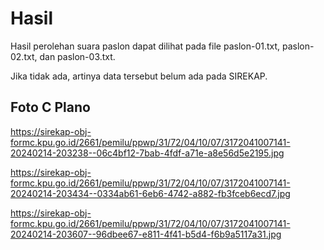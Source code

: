 # Hasil

Hasil perolehan suara paslon dapat dilihat pada file paslon-01.txt, paslon-02.txt, dan paslon-03.txt.

Jika tidak ada, artinya data tersebut belum ada pada SIREKAP.

## Foto C Plano

https://sirekap-obj-formc.kpu.go.id/2661/pemilu/ppwp/31/72/04/10/07/3172041007141-20240214-203238--06c4bf12-7bab-4fdf-a71e-a8e56d5e2195.jpg

https://sirekap-obj-formc.kpu.go.id/2661/pemilu/ppwp/31/72/04/10/07/3172041007141-20240214-203434--0334ab61-6eb6-4742-a882-fb3fceb6ecd7.jpg

https://sirekap-obj-formc.kpu.go.id/2661/pemilu/ppwp/31/72/04/10/07/3172041007141-20240214-203607--96dbee67-e811-4f41-b5d4-f6b9a5117a31.jpg
